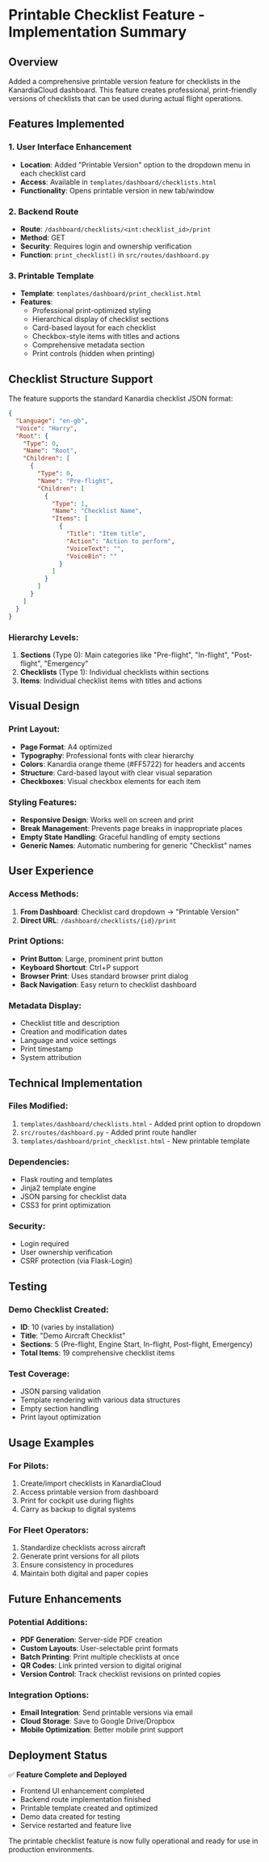 # Printable Checklist Feature - Implementation Summary

## Overview
Added a comprehensive printable version feature for checklists in the KanardiaCloud dashboard. This feature creates professional, print-friendly versions of checklists that can be used during actual flight operations.

## Features Implemented

### 1. User Interface Enhancement
- **Location**: Added "Printable Version" option to the dropdown menu in each checklist card
- **Access**: Available in `templates/dashboard/checklists.html`
- **Functionality**: Opens printable version in new tab/window

### 2. Backend Route
- **Route**: `/dashboard/checklists/<int:checklist_id>/print`
- **Method**: GET
- **Security**: Requires login and ownership verification
- **Function**: `print_checklist()` in `src/routes/dashboard.py`

### 3. Printable Template
- **Template**: `templates/dashboard/print_checklist.html`
- **Features**:
  - Professional print-optimized styling
  - Hierarchical display of checklist sections
  - Card-based layout for each checklist
  - Checkbox-style items with titles and actions
  - Comprehensive metadata section
  - Print controls (hidden when printing)

## Checklist Structure Support

The feature supports the standard Kanardia checklist JSON format:

```json
{
  "Language": "en-gb",
  "Voice": "Harry",
  "Root": {
    "Type": 0,
    "Name": "Root",
    "Children": [
      {
        "Type": 0,
        "Name": "Pre-flight",
        "Children": [
          {
            "Type": 1,
            "Name": "Checklist Name",
            "Items": [
              {
                "Title": "Item title",
                "Action": "Action to perform",
                "VoiceText": "",
                "VoiceBin": ""
              }
            ]
          }
        ]
      }
    ]
  }
}
```

### Hierarchy Levels:
1. **Sections** (Type 0): Main categories like "Pre-flight", "In-flight", "Post-flight", "Emergency"
2. **Checklists** (Type 1): Individual checklists within sections
3. **Items**: Individual checklist items with titles and actions

## Visual Design

### Print Layout:
- **Page Format**: A4 optimized
- **Typography**: Professional fonts with clear hierarchy
- **Colors**: Kanardia orange theme (#FF5722) for headers and accents
- **Structure**: Card-based layout with clear visual separation
- **Checkboxes**: Visual checkbox elements for each item

### Styling Features:
- **Responsive Design**: Works well on screen and print
- **Break Management**: Prevents page breaks in inappropriate places
- **Empty State Handling**: Graceful handling of empty sections
- **Generic Names**: Automatic numbering for generic "Checklist" names

## User Experience

### Access Methods:
1. **From Dashboard**: Checklist card dropdown → "Printable Version"
2. **Direct URL**: `/dashboard/checklists/{id}/print`

### Print Options:
- **Print Button**: Large, prominent print button
- **Keyboard Shortcut**: Ctrl+P support
- **Browser Print**: Uses standard browser print dialog
- **Back Navigation**: Easy return to checklist dashboard

### Metadata Display:
- Checklist title and description
- Creation and modification dates
- Language and voice settings
- Print timestamp
- System attribution

## Technical Implementation

### Files Modified:
1. `templates/dashboard/checklists.html` - Added print option to dropdown
2. `src/routes/dashboard.py` - Added print route handler
3. `templates/dashboard/print_checklist.html` - New printable template

### Dependencies:
- Flask routing and templates
- Jinja2 template engine
- JSON parsing for checklist data
- CSS3 for print optimization

### Security:
- Login required
- User ownership verification
- CSRF protection (via Flask-Login)

## Testing

### Demo Checklist Created:
- **ID**: 10 (varies by installation)
- **Title**: "Demo Aircraft Checklist"
- **Sections**: 5 (Pre-flight, Engine Start, In-flight, Post-flight, Emergency)
- **Total Items**: 19 comprehensive checklist items

### Test Coverage:
- JSON parsing validation
- Template rendering with various data structures
- Empty section handling
- Print layout optimization

## Usage Examples

### For Pilots:
1. Create/import checklists in KanardiaCloud
2. Access printable version from dashboard
3. Print for cockpit use during flights
4. Carry as backup to digital systems

### For Fleet Operators:
1. Standardize checklists across aircraft
2. Generate print versions for all pilots
3. Ensure consistency in procedures
4. Maintain both digital and paper copies

## Future Enhancements

### Potential Additions:
- **PDF Generation**: Server-side PDF creation
- **Custom Layouts**: User-selectable print formats
- **Batch Printing**: Print multiple checklists at once
- **QR Codes**: Link printed version to digital original
- **Version Control**: Track checklist revisions on printed copies

### Integration Options:
- **Email Integration**: Send printable versions via email
- **Cloud Storage**: Save to Google Drive/Dropbox
- **Mobile Optimization**: Better mobile print support

## Deployment Status

✅ **Feature Complete and Deployed**
- Frontend UI enhancement completed
- Backend route implementation finished
- Printable template created and optimized
- Demo data created for testing
- Service restarted and feature live

The printable checklist feature is now fully operational and ready for use in production environments.
